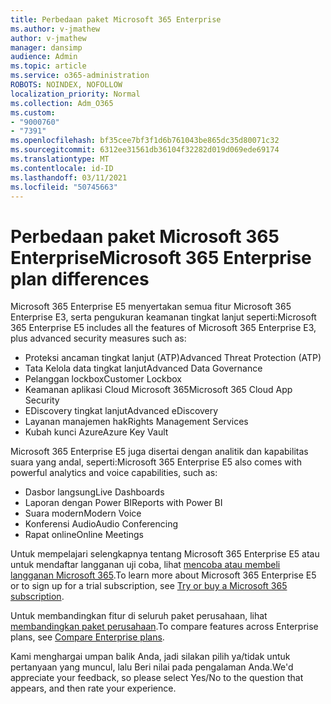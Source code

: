 ```yaml
---
title: Perbedaan paket Microsoft 365 Enterprise
ms.author: v-jmathew
author: v-jmathew
manager: dansimp
audience: Admin
ms.topic: article
ms.service: o365-administration
ROBOTS: NOINDEX, NOFOLLOW
localization_priority: Normal
ms.collection: Adm_O365
ms.custom:
- "9000760"
- "7391"
ms.openlocfilehash: bf35cee7bf3f1d6b761043be865dc35d80071c32
ms.sourcegitcommit: 6312ee31561db36104f32282d019d069ede69174
ms.translationtype: MT
ms.contentlocale: id-ID
ms.lasthandoff: 03/11/2021
ms.locfileid: "50745663"
---
```

# <a name="microsoft-365-enterprise-plan-differences"></a><span data-ttu-id="2614c-102">Perbedaan paket Microsoft 365 Enterprise</span><span class="sxs-lookup"><span data-stu-id="2614c-102">Microsoft 365 Enterprise plan differences</span></span>

<span data-ttu-id="2614c-103">Microsoft 365 Enterprise E5 menyertakan semua fitur Microsoft 365 Enterprise E3, serta pengukuran keamanan tingkat lanjut seperti:</span><span class="sxs-lookup"><span data-stu-id="2614c-103">Microsoft 365 Enterprise E5 includes all the features of Microsoft 365 Enterprise E3, plus advanced security measures such as:</span></span>

- <span data-ttu-id="2614c-104">Proteksi ancaman tingkat lanjut (ATP)</span><span class="sxs-lookup"><span data-stu-id="2614c-104">Advanced Threat Protection (ATP)</span></span>
- <span data-ttu-id="2614c-105">Tata Kelola data tingkat lanjut</span><span class="sxs-lookup"><span data-stu-id="2614c-105">Advanced Data Governance</span></span>
- <span data-ttu-id="2614c-106">Pelanggan lockbox</span><span class="sxs-lookup"><span data-stu-id="2614c-106">Customer Lockbox</span></span>
- <span data-ttu-id="2614c-107">Keamanan aplikasi Cloud Microsoft 365</span><span class="sxs-lookup"><span data-stu-id="2614c-107">Microsoft 365 Cloud App Security</span></span>
- <span data-ttu-id="2614c-108">EDiscovery tingkat lanjut</span><span class="sxs-lookup"><span data-stu-id="2614c-108">Advanced eDiscovery</span></span>
- <span data-ttu-id="2614c-109">Layanan manajemen hak</span><span class="sxs-lookup"><span data-stu-id="2614c-109">Rights Management Services</span></span>
- <span data-ttu-id="2614c-110">Kubah kunci Azure</span><span class="sxs-lookup"><span data-stu-id="2614c-110">Azure Key Vault</span></span>

<span data-ttu-id="2614c-111">Microsoft 365 Enterprise E5 juga disertai dengan analitik dan kapabilitas suara yang andal, seperti:</span><span class="sxs-lookup"><span data-stu-id="2614c-111">Microsoft 365 Enterprise E5 also comes with powerful analytics and voice capabilities, such as:</span></span>

- <span data-ttu-id="2614c-112">Dasbor langsung</span><span class="sxs-lookup"><span data-stu-id="2614c-112">Live Dashboards</span></span>
- <span data-ttu-id="2614c-113">Laporan dengan Power BI</span><span class="sxs-lookup"><span data-stu-id="2614c-113">Reports with Power BI</span></span>
- <span data-ttu-id="2614c-114">Suara modern</span><span class="sxs-lookup"><span data-stu-id="2614c-114">Modern Voice</span></span>
- <span data-ttu-id="2614c-115">Konferensi Audio</span><span class="sxs-lookup"><span data-stu-id="2614c-115">Audio Conferencing</span></span>
- <span data-ttu-id="2614c-116">Rapat online</span><span class="sxs-lookup"><span data-stu-id="2614c-116">Online Meetings</span></span>

<span data-ttu-id="2614c-117">Untuk mempelajari selengkapnya tentang Microsoft 365 Enterprise E5 atau untuk mendaftar langganan uji coba, lihat [mencoba atau membeli langganan Microsoft 365](https://go.microsoft.com/fwlink/?linkid=2099673).</span><span class="sxs-lookup"><span data-stu-id="2614c-117">To learn more about Microsoft 365 Enterprise E5 or to sign up for a trial subscription, see [Try or buy a Microsoft 365 subscription](https://go.microsoft.com/fwlink/?linkid=2099673).</span></span>

<span data-ttu-id="2614c-118">Untuk membandingkan fitur di seluruh paket perusahaan, lihat [membandingkan paket perusahaan](https://go.microsoft.com/fwlink/?linkid=2097200).</span><span class="sxs-lookup"><span data-stu-id="2614c-118">To compare features across Enterprise plans, see [Compare Enterprise plans](https://go.microsoft.com/fwlink/?linkid=2097200).</span></span>

<span data-ttu-id="2614c-119">Kami menghargai umpan balik Anda, jadi silakan pilih ya/tidak untuk pertanyaan yang muncul, lalu Beri nilai pada pengalaman Anda.</span><span class="sxs-lookup"><span data-stu-id="2614c-119">We'd appreciate your feedback, so please select Yes/No to the question that appears, and then rate your experience.</span></span>
